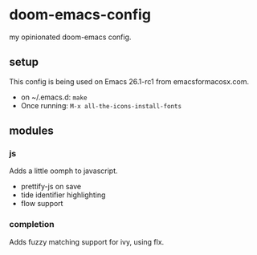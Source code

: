 # doom-emacs-config

my opinionated doom-emacs config.

## setup

This config is being used on Emacs 26.1-rc1 from emacsformacosx.com.

- on ~/.emacs.d: `make`
- Once running: `M-x all-the-icons-install-fonts`

## modules

### js

Adds a little oomph to javascript.

- prettify-js on save
- tide identifier highlighting
- flow support

### completion

Adds fuzzy matching support for ivy, using flx.

